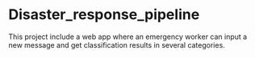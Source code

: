 # Disaster_response_pipeline
This project include a web app where an emergency worker can input a new message and get classification results in several categories.

